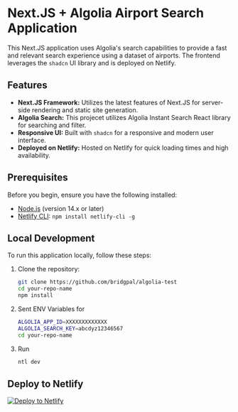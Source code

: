 # Next.JS + Algolia Airport Search Application

This Next.JS application uses Algolia's search capabilities to provide a fast and relevant search experience using a dataset of airports. The frontend leverages the `shadcn` UI library and is deployed on Netlify.

## Features

- **Next.JS Framework:** Utilizes the latest features of Next.JS for server-side rendering and static site generation.
- **Algolia Search:** This projecet utilizes Algolia Instant Search React library for searching and filter.
- **Responsive UI:** Built with `shadcn` for a responsive and modern user interface.
- **Deployed on Netlify:** Hosted on Netlify for quick loading times and high availability.

## Prerequisites

Before you begin, ensure you have the following installed:

- [Node.js](https://nodejs.org/) (version 14.x or later)
- [Netlify CLI](https://docs.netlify.com/cli/get-started/): `npm install netlify-cli -g`

## Local Development

To run this application locally, follow these steps:

1. Clone the repository:

   ```bash
   git clone https://github.com/bridgpal/algolia-test
   cd your-repo-name
   npm install
   ```

2. Sent ENV Variables for

   ```bash
   ALGOLIA_APP_ID=XXXXXXXXXXXXX
   ALGOLIA_SEARCH_KEY=abcdyz12346567
   cd your-repo-name
   ```

3. Run

   ```bash
   ntl dev
   ```

## Deploy to Netlify

[![Deploy to Netlify](https://www.netlify.com/img/deploy/button.svg)](https://app.netlify.com/start/deploy?repository=https://github.com/netlify/netlify-statuskit)
